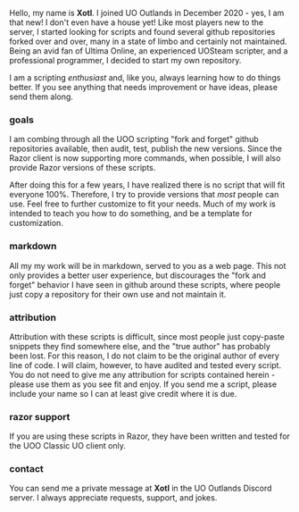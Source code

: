 
Hello, my name is **Xotl**. I joined UO Outlands in December 2020 - yes, I am that new! I don't even have a house yet! Like most players new to the server, I started looking for scripts and found several github repositories forked over and over, many in a state of limbo and certainly not maintained. Being an avid fan of Ultima Online, an experienced UOSteam scripter, and a professional programmer, I decided to start my own repository.

I am a scripting *enthusiast* and, like you, always learning how to do things better. If you see anything that needs improvement or have ideas, please send them along.

### goals

I am combing through all the UOO scripting "fork and forget" github repositories available, then audit, test, publish the new versions. Since the Razor client is now supporting more commands, when possible, I will also provide Razor versions of these scripts.

After doing this for a few years, I have realized there is no script that will fit everyone 100%. Therefore, I try to provide versions that *most* people can use. Feel free to further customize to fit your needs. Much of my work is intended to teach you how to do something, and be a template for customization.

### markdown

All my my work will be in markdown, served to you as a web page. This not only provides a better user experience, but discourages the "fork and forget" behavior I have seen in github around these scripts, where people just copy a repository for their own use and not maintain it.

### attribution

Attribution with these scripts is difficult, since most people just copy-paste snippets they find somewhere else, and the "true author" has probably been lost. For this reason, I do not claim to be the original author of every line of code. I will claim, however, to have audited and tested every script. You do not need to give me any attribution for scripts contained herein - please use them as you see fit and enjoy. If you send me a script, please include your name so I can at least give credit where it is due.

### razor support

If you are using these scripts in Razor, they have been written and tested for the UOO Classic UO client only.


### contact

You can send me a private message at **Xotl** in the UO Outlands Discord server. I always appreciate requests, support, and jokes.
